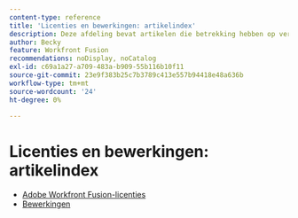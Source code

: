 ```yaml
---
content-type: reference
title: 'Licenties en bewerkingen: artikelindex'
description: Deze afdeling bevat artikelen die betrekking hebben op vergunningen en verrichtingen.
author: Becky
feature: Workfront Fusion
recommendations: noDisplay, noCatalog
exl-id: c69a1a27-a709-483a-b909-55b116b10f11
source-git-commit: 23e9f383b25c7b3789c413e557b94418e48a636b
workflow-type: tm+mt
source-wordcount: '24'
ht-degree: 0%

---
```


# Licenties en bewerkingen: artikelindex

* [Adobe Workfront Fusion-licenties](/help/workfront-fusion/set-up-and-manage-workfront-fusion/licensing-operations-overview/license-automation-vs-integration.md)
* [Bewerkingen](/help/workfront-fusion/set-up-and-manage-workfront-fusion/licensing-operations-overview/operations-in-workfront-fusion.md)
